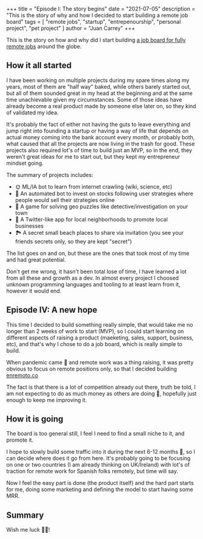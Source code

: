 +++
title = "Episode I: The story begins"
date = "2021-07-05"
description = "This is the story of why and how I decided to start building a remote job board"
tags = [
    "remote jobs", "startup", "entrepenourship", "personal project", "pet project"
]
author = "Juan Carrey"
+++


This is the story on how and why did I start building 
[a job board for fully remote jobs]( https://enremoto.co "full remote jobs at enremoto.co") around the globe.

## How it all started

I have been working on multiple projects during my spare times along my years, most of them are "half  way" baked, while others barely started out, but all of them sounded great in my head at the beginning and at the same time unachievable given my circumstances.
Some of those ideas have already become a real product made by someone else later on, so they kind of validated my idea.

It's probably the fact of either not having the guts to leave everything and jump right into founding a startup or having a way of life that depends on actual money coming into the bank account every month, or probably both, what caused that all the projects are now living in the trash for good. These projects also required lot's of time to build just an MVP, so in the end, they weren't great ideas for me to start out, but they kept my entrepreneur mindset going.

The summary of projects includes:

* 🌞 ML/IA bot to learn from internet crawling (wiki, science, etc)
* 🦄 An automated bot to invest on stocks following user strategies where people would sell their strategies online
* 🎲 A game for solving geo puzzles like detective/investigation on your town
* 🏤 A Twitter-like app for local neighborhoods to promote local businesses
* 🏞 A secret small beach places to share via invitation (you see your friends secrets only, so they are kept "secret")

The list goes on and on, but these are the ones that took most of my time and had great potential.

Don't get me wrong, it hasn't been total lose of time, I have learned a lot from all these and growth as a dev. In almost every project I choosed unknown programming languages and tooling to at least learn from it, however it would end.

## Episode IV: A new hope

This time I decided to build something really simple, that would take me no longer than 2 weeks of work to start (MVP), so I could start learning on different aspects of raising a product (maeketing, sales, support, business, etc), and that's why I chose to do a job board, which is really simple to build.

When pandemic came 🦠 and remote work was a thing raising, it was pretty obvious to focus on remote positions only, so that I decided building [enremoto.co]( https://enremoto.co "full remote jobs at enremoto.co")

The fact is that there is a lot of competition already out there, truth be told, I am not expecting to do as much money as others are doing 🤑, hopefully just enough to keep me improving it.

## How it is going

The board is too general still, I feel I need to find a small niche to it, and promote it.

I hope to slowly build some traffic into it during the next 6-12 months 🐢, so I can decide where does it go from here. It's probably going to be focusing on one or two countries (I am already thinking on UK/Ireland) with lot's of traction for remote work for Spanish folks remotely, but time will say.

Now I feel the easy part is done (the product itself) and the hard part starts for me, doing some marketing and defining the model to start having some MRR.


## Summary

Wish me luck 🙏🙏! 
